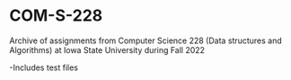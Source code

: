 # COM-S-228
Archive of  assignments from Computer Science 228 (Data structures and Algorithms) at Iowa State University during Fall 2022


-Includes test files
